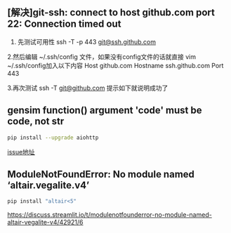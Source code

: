 ## [解决]git-ssh: connect to host github.com port 22: Connection timed out
1. 先测试可用性
ssh -T -p 443 git@ssh.github.com

2.然后编辑 ~/.ssh/config 文件，如果没有config文件的话就直接 vim ~/.ssh/config加入以下内容
Host github.com
Hostname ssh.github.com
Port 443

3.再次测试
ssh -T git@github.com
提示如下就说明成功了

## gensim function() argument 'code' must be code, not str

```bash
pip install --upgrade aiohttp
```

[issue地址](https://github.com/aio-libs/aiohttp/issues/6794)

## ModuleNotFoundError: No module named ‘altair.vegalite.v4’

```bash
pip install "altair<5"
```
https://discuss.streamlit.io/t/modulenotfounderror-no-module-named-altair-vegalite-v4/42921/6


## 
